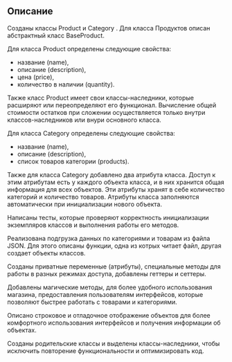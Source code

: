 ## Описание
Созданы классы Product и Category .
Для класса Продуктов описан абстрактный класс BaseProduct.


Для класса Product определены следующие свойства:
- название (name),
- описание (description),
- цена (price),
- количество в наличии (quantity).

Также класс Product имеет свои классы-наследники, которые расширяют или переопределяют его функционал.
Вычисление общей стоимости остатков при сложении осуществляется только внутри классов-наследников
или внури основного класса.

Для класса Category определены следующие свойства:
- название (name),
- описание (description),
- список товаров категории (products).

Также для класса Category добавлено два атрибута класса. 
Доступ к этим атрибутам есть у каждого объекта класса, и в них хранится общая информация для всех объектов.
Эти атрибуты хранят в себе количество категорий и количество товаров.
Атрибуты класса заполняются автоматически при инициализации нового объекта.


Написаны тесты, которые проверяют корректность инициализации экземпляров классов и выполнения работы его методов.

Реализована подгрузка данных по категориями и товарам из файла JSON. 
Для этого описаны функции, одна из котрых читает файл, другая создает объекты классов.

Созданы приватные переменные (атрибуты), специальные методы для работы в разных режимах доступа,
добавлены геттеры и сеттеры.

Добавлены магические методы, для более удобного использования магазина,
предоставления пользователям интерфейсов, которые позволяют быстрее работать с товарами и категориями.

Описано строковое и отладочное отображение объектов для более комфортного использования интерфейсов
и получения информации об объектах.

Созданы родительские классы и выделены классы-наследники, чтобы исключить повторение функциональности и
оптимизировать код.